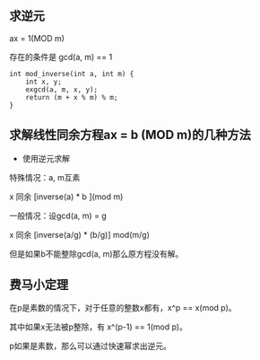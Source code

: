## 求逆元

ax = 1(MOD m)

存在的条件是 gcd(a, m) == 1

```
int mod_inverse(int a, int m) {
    int x, y;
    exgcd(a, m, x, y);
    return (m + x % m) % m;
}
```

## 求解线性同余方程ax = b (MOD m)的几种方法

- 使用逆元求解

特殊情况：a, m互素

x 同余 [inverse(a) * b ](mod m)

一般情况：设gcd(a, m) = g

x 同余 [inverse(a/g) * (b/g)] mod(m/g)

但是如果b不能整除gcd(a, m)那么原方程没有解。

## 费马小定理

在p是素数的情况下，对于任意的整数x都有，x^p == x(mod p)。

其中如果x无法被p整除，有 x^(p-1) == 1(mod p)。

p如果是素数，那么可以通过快速幂求出逆元。
